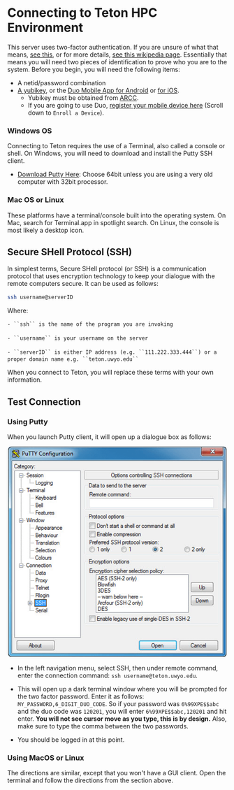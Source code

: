 # Connecting to Teton HPC Environment

This server uses two-factor authentication.  If you are unsure of what that means, [see this](https://authy.com/what-is-2fa/), or for more details, [see this wikipedia page](https://en.wikipedia.org/wiki/Multi-factor_authentication).  Essentially that means you will need two pieces of identification to prove who you are to the system.  Before you begin, you will need the following items:

- A netid/password combination
- [A yubikey](http://www.yubico.com), or the [Duo Mobile App for Android](https://play.google.com/store/apps/details?id=com.duosecurity.duomobile&hl=en_US) or [for iOS](https://itunes.apple.com/us/app/duo-mobile/id422663827).
	- Yubikey must be obtained from [ARCC](http://www.uwyo.edu/arcc).
	- If you are going to use Duo, [register your mobile device here](https://uwyo.teamdynamix.com/TDClient/KB/ArticleDet?ID=11313) (Scroll down to ``Enroll a Device``).

### Windows OS

Connecting to Teton requires the use of a Terminal, also called a console or shell.  On Windows, you will need to download and install the Putty SSH client.  

- [Download Putty Here](https://www.chiark.greenend.org.uk/~sgtatham/putty/latest.html): Choose 64bit unless you are using a very old computer with 32bit processor.

 
### Mac OS or Linux

These platforms have a terminal/console built into the operating system.  On Mac, search for Terminal.app in spotlight search.  On Linux, the console is most likely a desktop icon.


## **S**ecure **SH**ell Protocol (SSH)
In simplest terms, Secure SHell protocol (or SSH) is a communication protocol that uses encryption technology to keep your dialogue with the remote computers secure. It can be used as follows:

```bash
ssh username@serverID
```
Where:

    - ``ssh`` is the name of the program you are invoking

    - ``username`` is your username on the server

    - ``serverID`` is either IP address (e.g. ``111.222.333.444``) or a proper domain name e.g. ``teton.uwyo.edu``

When you connect to Teton, you will replace these terms with your own information.

## Test Connection
### Using Putty
When you launch Putty client, it will open up a dialogue box as follows:

<center>
<img src="putty.png" width=500>
</center>

- In the left navigation menu, select SSH, then under remote command, enter the connection command: ``ssh username@teton.uwyo.edu``.

- This will open up a dark terminal window where you will be prompted for the two factor password.  Enter it as follows: ``MY_PASSWORD,6_DIGIT_DUO_CODE``.  So if your password was ``6%99XPE$$abc`` and the duo code was ``120201``, you will enter ``6%99XPE$$abc,120201`` and hit enter.  **You will not see cursor move as you type, this is by design.**  Also, make sure to type the comma between the two passwords.

- You should be logged in at this point.

### Using MacOS or Linux
The directions are similar, except that you won't have a GUI client.  Open the terminal and follow the directions from the section above.




